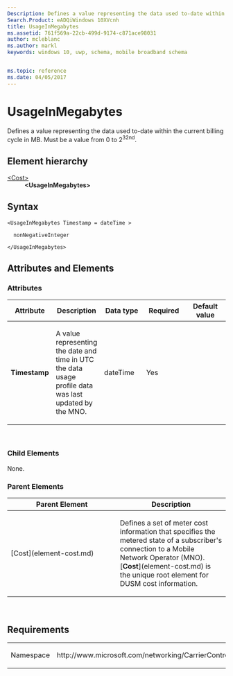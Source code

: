 ```yaml
---
Description: Defines a value representing the data used to-date within the current billing cycle in MB. 
Search.Product: eADQiWindows 10XVcnh
title: UsageInMegabytes
ms.assetid: 761f569a-22cb-499d-9174-c871ace98031
author: mcleblanc
ms.author: markl
keywords: windows 10, uwp, schema, mobile broadband schema


ms.topic: reference
ms.date: 04/05/2017
---
```


# UsageInMegabytes


Defines a value representing the data used to-date within the current billing cycle in MB. Must be a value from 0 to 2<sup>32nd</sup>.

## Element hierarchy

<dl>
<dt><a href="element-cost.md">&lt;Cost&gt;</a></dt>
<dd><b>&lt;UsageInMegabytes&gt;</b></dd>
</dl>

## Syntax

``` syntax
<UsageInMegabytes Timestamp = dateTime >

  nonNegativeInteger

</UsageInMegabytes>
```

## Attributes and Elements


### Attributes

<table>
<colgroup>
<col width="20%" />
<col width="20%" />
<col width="20%" />
<col width="20%" />
<col width="20%" />
</colgroup>
<thead>
<tr class="header">
<th>Attribute</th>
<th>Description</th>
<th>Data type</th>
<th>Required</th>
<th>Default value</th>
</tr>
</thead>
<tbody>
<tr class="odd">
<td><strong>Timestamp</strong></td>
<td><p>A value representing the date and time in UTC the data usage profile data was last updated by the MNO.</p></td>
<td>dateTime</td>
<td>Yes</td>
<td></td>
</tr>
</tbody>
</table>

 

### Child Elements

None.

### Parent Elements

<table>
<colgroup>
<col width="50%" />
<col width="50%" />
</colgroup>
<thead>
<tr class="header">
<th>Parent Element</th>
<th>Description</th>
</tr>
</thead>
<tbody>
<tr class="odd">
<td>[Cost](element-cost.md)</td>
<td><p>Defines a set of meter cost information that specifies the metered state of a subscriber's connection to a Mobile Network Operator (MNO). [<strong>Cost</strong>](element-cost.md) is the unique root element for DUSM cost information.</p></td>
</tr>
</tbody>
</table>

 

## Requirements

<table>
<colgroup>
<col width="50%" />
<col width="50%" />
</colgroup>
<tbody>
<tr class="odd">
<td><p>Namespace</p></td>
<td><p>http://www.microsoft.com/networking/CarrierControl/DUSM/v1</p></td>
</tr>
</tbody>
</table>

 

 




